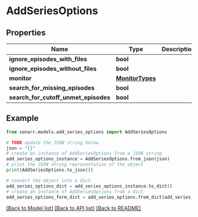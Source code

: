 # AddSeriesOptions


## Properties

Name | Type | Description | Notes
------------ | ------------- | ------------- | -------------
**ignore_episodes_with_files** | **bool** |  | [optional] 
**ignore_episodes_without_files** | **bool** |  | [optional] 
**monitor** | [**MonitorTypes**](MonitorTypes.md) |  | [optional] 
**search_for_missing_episodes** | **bool** |  | [optional] 
**search_for_cutoff_unmet_episodes** | **bool** |  | [optional] 

## Example

```python
from sonarr.models.add_series_options import AddSeriesOptions

# TODO update the JSON string below
json = "{}"
# create an instance of AddSeriesOptions from a JSON string
add_series_options_instance = AddSeriesOptions.from_json(json)
# print the JSON string representation of the object
print(AddSeriesOptions.to_json())

# convert the object into a dict
add_series_options_dict = add_series_options_instance.to_dict()
# create an instance of AddSeriesOptions from a dict
add_series_options_form_dict = add_series_options.from_dict(add_series_options_dict)
```
[[Back to Model list]](../README.md#documentation-for-models) [[Back to API list]](../README.md#documentation-for-api-endpoints) [[Back to README]](../README.md)



